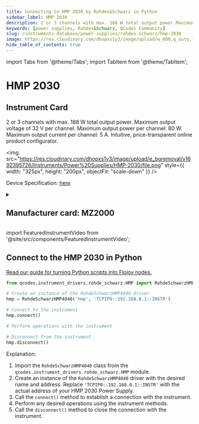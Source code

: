 ```yaml
---
title: Connecting to HMP 2030 by Rohdes&Schwarz in Python
sidebar_label: HMP 2030
description: 2 or 3 channels with max. 188 W total output power.Maximum output voltage of 32 V per channel.Maximum output power per channel-> 80 W.Maximum output current per channel-> 5 A.Intuitive, price-transparent online product configurator.
keywords: [power supplies, Rohdes&Schwarz, QCodes Community]
slug: /instruments-database/power-supplies/rohdes-schwarz/hmp-2030
image: https://res.cloudinary.com/dhopxs1y3/image/upload/w_600,q_auto,f_auto/e_bgremoval/v1692395726/Instruments/Power%20Supplies/HMP-2030/file.jpg
hide_table_of_contents: true
---
```


import Tabs from '@theme/Tabs';
import TabItem from '@theme/TabItem';

# HMP 2030

## Instrument Card

<div className="flex">

<div>

2 or 3 channels with max. 188 W total output power.
Maximum output voltage of 32 V per channel.
Maximum output power per channel: 80 W.
Maximum output current per channel: 5 A.
Intuitive, price-transparent online product configurator.

</div>

<img src="https://res.cloudinary.com/dhopxs1y3/image/upload/e_bgremoval/v1692395726/Instruments/Power%20Supplies/HMP-2030/file.png" style={{ width: "325px", height: "200px", objectFit: "scale-down" }} />

</div>

<div className="flex text-center">

<p>Device Specification: <a target="\_blank" href="/instruments-database/all-instruments/">here</a></p>

</div>

<details style={{ marginTop: "15px"}}>
<summary><h2>Manufacturer card: MZ2000</h2></summary>

<img src="https://res.cloudinary.com/dhopxs1y3/image/upload/v1692806194/Instruments/Vendor%20Logos/RohdeSchwarz.png" style={{ width: "100%", height: "170px",objectFit: "scale-down" }} />

Rohde & Schwarz GmbH & Co KG is an international electronics group specializing in the fields of electronic test equipment, broadcast & media, cybersecurity, radiomonitoring and radiolocation, and radiocommunication.

<ul>
  <li>Headquarters: Munich, Germany</li>
  <li>Yearly Revenue (millions, USD): 2500.0</li>
  <li>Vendor Website: <a href="https://www.rohde-schwarz.com/ca/home_48230.html">here</a></li>
</ul>
</details>

import FeaturedInstrumentVideo from '@site/src/components/FeaturedInstrumentVideo';

<FeaturedInstrumentVideo category='WIDGET2000' manufacturer='MZ2000'></FeaturedInstrumentVideo>


## Connect to the HMP 2030 in Python

[Read our guide for turning Python scripts into Flojoy nodes.](https://docs.flojoy.ai/custom-nodes/creating-custom-node/)
<Tabs>

<TabItem value="Flojoy" label="Flojoy" className="flojoy-instrument-tabs">

<NodeCardCollection category='WIDGET2000' manufacturer='MZ2000'></NodeCardCollection>

</TabItem>
<TabItem value="QCodes Community" label="QCodes Community">

```python
from qcodes.instrument_drivers.rohde_schwarz.HMP import RohdeSchwarzHMP4040

# Create an instance of the RohdeSchwarzHMP4040 driver
hmp = RohdeSchwarzHMP4040('hmp', 'TCPIP0::192.168.0.1::INSTR')

# Connect to the instrument
hmp.connect()

# Perform operations with the instrument

# Disconnect from the instrument
hmp.disconnect()
```

Explanation:
1. Import the `RohdeSchwarzHMP4040` class from the `qcodes.instrument_drivers.rohde_schwarz.HMP` module.
2. Create an instance of the `RohdeSchwarzHMP4040` driver with the desired name and address. Replace `'TCPIP0::192.168.0.1::INSTR'` with the actual address of your HMP 2030 Power Supply.
3. Call the `connect()` method to establish a connection with the instrument.
4. Perform any desired operations using the instrument methods.
5. Call the `disconnect()` method to close the connection with the instrument.

</TabItem>
</Tabs>